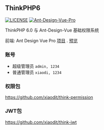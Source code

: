 ## ThinkPHP6
[![LICENSE](https://img.shields.io/badge/license-Anti%20996-blue.svg)](https://github.com/996icu/996.ICU/blob/master/LICENSE)
[![Ant-Design-Vue-Pro](https://img.shields.io/travis/xiaodit/think-ant-vue.svg)](https://github.com/xiaodit/think-ant-vue)

ThinkPHP 6.0 与 Ant-Design-Vue 基础权限系统  

前端: 
Ant Design Vue Pro [项目](https://github.com/xiaodit/think-ant-vue) . [预览](https://ant.xiaodim.com)


### 账号
* 超级管理员 `admin, 1234` 
* 普通管理员 `xiaodi, 1234`

### 权限包
https://github.com/xiaodit/think-permission

### JWT包
https://github.com/xiaodit/think-jwt
